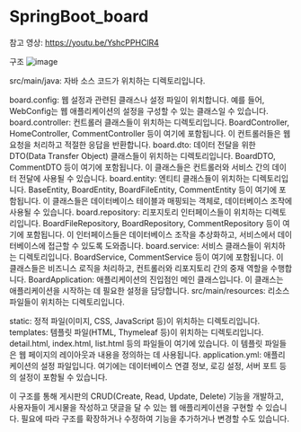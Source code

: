 # SpringBoot_board

참고 영상: https://youtu.be/YshcPPHClR4

구조
![image](https://github.com/Pengrang7/SpringBoot_board/assets/79880461/1f0bf7b6-67fc-4a92-88aa-a3af3b5ad8b4)

src/main/java: 자바 소스 코드가 위치하는 디렉토리입니다.

board.config: 웹 설정과 관련된 클래스나 설정 파일이 위치합니다. 예를 들어, WebConfig는 웹 애플리케이션의 설정을 구성할 수 있는 클래스일 수 있습니다.
board.controller: 컨트롤러 클래스들이 위치하는 디렉토리입니다. BoardController, HomeController, CommentController 등이 여기에 포함됩니다. 이 컨트롤러들은 웹 요청을 처리하고 적절한 응답을 반환합니다.
board.dto: 데이터 전달을 위한 DTO(Data Transfer Object) 클래스들이 위치하는 디렉토리입니다. BoardDTO, CommentDTO 등이 여기에 포함됩니다. 이 클래스들은 컨트롤러와 서비스 간의 데이터 전달에 사용될 수 있습니다.
board.entity: 엔티티 클래스들이 위치하는 디렉토리입니다. BaseEntity, BoardEntity, BoardFileEntity, CommentEntity 등이 여기에 포함됩니다. 이 클래스들은 데이터베이스 테이블과 매핑되는 객체로, 데이터베이스 조작에 사용될 수 있습니다.
board.repository: 리포지토리 인터페이스들이 위치하는 디렉토리입니다. BoardFileRepository, BoardRepository, CommentRepository 등이 여기에 포함됩니다. 이 인터페이스들은 데이터베이스 조작을 추상화하고, 서비스에서 데이터베이스에 접근할 수 있도록 도와줍니다.
board.service: 서비스 클래스들이 위치하는 디렉토리입니다. BoardService, CommentService 등이 여기에 포함됩니다. 이 클래스들은 비즈니스 로직을 처리하고, 컨트롤러와 리포지토리 간의 중재 역할을 수행합니다.
BoardApplication: 애플리케이션의 진입점인 메인 클래스입니다. 이 클래스는 애플리케이션을 시작하는 데 필요한 설정을 담당합니다.
src/main/resources: 리소스 파일들이 위치하는 디렉토리입니다.

static: 정적 파일(이미지, CSS, JavaScript 등)이 위치하는 디렉토리입니다.
templates: 템플릿 파일(HTML, Thymeleaf 등)이 위치하는 디렉토리입니다. detail.html, index.html, list.html 등의 파일들이 여기에 있습니다. 이 템플릿 파일들은 웹 페이지의 레이아웃과 내용을 정의하는 데 사용됩니다.
application.yml: 애플리케이션의 설정 파일입니다. 여기에는 데이터베이스 연결 정보, 로깅 설정, 서버 포트 등의 설정이 포함될 수 있습니다.

이 구조를 통해 게시판의 CRUD(Create, Read, Update, Delete) 기능을 개발하고, 사용자들이 게시물을 작성하고 댓글을 달 수 있는 웹 애플리케이션을 구현할 수 있습니다. 필요에 따라 구조를 확장하거나 수정하여 기능을 추가하거나 변경할 수도 있습니다.

